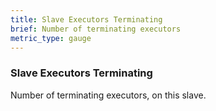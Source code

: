 ```yaml
---
title: Slave Executors Terminating
brief: Number of terminating executors
metric_type: gauge
---
```

### Slave Executors Terminating

Number of terminating executors, on this slave.